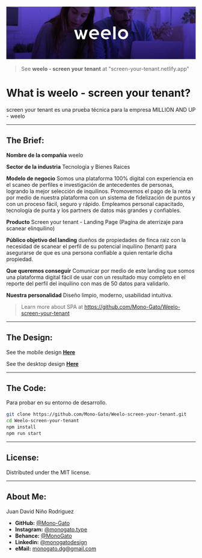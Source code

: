 [![weelo](https://raw.githubusercontent.com/Mono-Gato/Weelo-screen-your-tenant/main/readme/Readme.jpg "weelo")](screen-your-tenant.netlify.app "weelo")

>See **weelo - screen your tenant** at "screen-your-tenant.netlify.app"

# What is weelo - screen your tenant?
screen your tenant es una prueba técnica para la empresa MILLION AND UP - weelo

------------



## The Brief:
**Nombre de la compañía**
weelo

**Sector de la industria**
Tecnología y Bienes Raices 

**Modelo de negocio**
Somos una plataforma 100% digital con experiencia en el scaneo de perfiles e investigación de antecedentes de personas, logrando la mejor selección de inquilinos. Promovemos el pago de la renta por medio de nuestra plataforma con un sistema de fidelización de puntos y con un proceso fácil, seguro y rápido. Empleamos personal capacitado, tecnología de punta y los partners de datos más grandes y confiables. 

**Producto**
Screen your tenant - Landing Page (Pagina de aterrizaje para scanear elinquilino) 

**Público objetivo del landing**
dueños de propiedades de finca raiz con la necesidad de scanear el perfil de su potencial inquilino (tenant) para asegurarse de que es una persona confiable a quien rentarle dicha propiedad. 

**Que queremos conseguir**
Comunicar por medio de este landing que somos una plataforma digital fácil de usar con un resultado muy completo en el reporte del perfil del inquilino con mas de 50 datos para validarlo.

**Nuestra personalidad**
 Diseño limpio, moderno, usabilidad intuitiva. 


>Learn more about SPA at https://github.com/Mono-Gato/Weelo-screen-your-tenant

------------

## The Design:

See the mobile design [**Here**](https://xd.adobe.com/view/50bfc06f-b7d6-49aa-8d6b-eeaa1a5b1a14-05ec/ "** Here**")

See the desktop design [**Here**](https://xd.adobe.com/view/e256e9bc-26bf-460b-99ad-f13cd54a1046-b705/ "** Here**")

------------
## The Code:

Para probar en su entorno de desarrollo.

```sh
git clone https://github.com/Mono-Gato/Weelo-screen-your-tenant.git
cd Weelo-screen-your-tenant
npm install
npm run start
```
------------

## License:

Distributed under the MIT license.

------------
## About Me:

Juan David Niño Rodriguez

- **GitHub:** [@Mono-Gato](https://github.com/Mono-Gato "@Mono-Gato")
- **Instagram:** [@monogato.type](https://www.instagram.com/monogato.type/ "@monogato.type")
- **Behance:** [@MonoGato](https://www.behance.net/monogatodesign "@MonoGato")
- **Linkedin:** [@monogatodesign](https://www.linkedin.com/in/monogatodesign/ "@monogatodesign")
- **eMail:** monogato.dg@gmail.com
